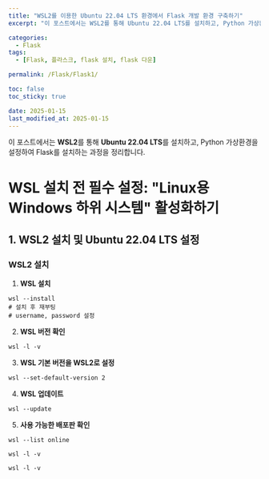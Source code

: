 ```yaml
---
title: "WSL2를 이용한 Ubuntu 22.04 LTS 환경에서 Flask 개발 환경 구축하기"
excerpt: "이 포스트에서는 WSL2를 통해 Ubuntu 22.04 LTS를 설치하고, Python 가상환경을 설정하여 Flask를 설치하는 과정을 정리합니다. "

categories:
  - Flask
tags:
  - [Flask, 플라스크, flask 설치, flask 다운]

permalink: /Flask/Flask1/

toc: false
toc_sticky: true

date: 2025-01-15
last_modified_at: 2025-01-15
---
```


이 포스트에서는 **WSL2**를 통해 **Ubuntu 22.04 LTS**를 설치하고, Python 가상환경을 설정하여 Flask를 설치하는 과정을 정리합니다.

# WSL 설치 전 필수 설정: "Linux용 Windows 하위 시스템" 활성화하기


## 1. WSL2 설치 및 Ubuntu 22.04 LTS 설정

### WSL2 설치
1. **WSL 설치**
```
wsl --install
# 설치 후 재부팅
# username, password 설정
```
2. **WSL 버전 확인**
```
wsl -l -v
```
3. **WSL 기본 버전을 WSL2로 설정**
```
wsl --set-default-version 2
```
4. **WSL 업데이트**
```
wsl --update
```
5. **사용 가능한 배포판 확인**
```
wsl --list online
```

```
wsl -l -v
```

```
wsl -l -v
```